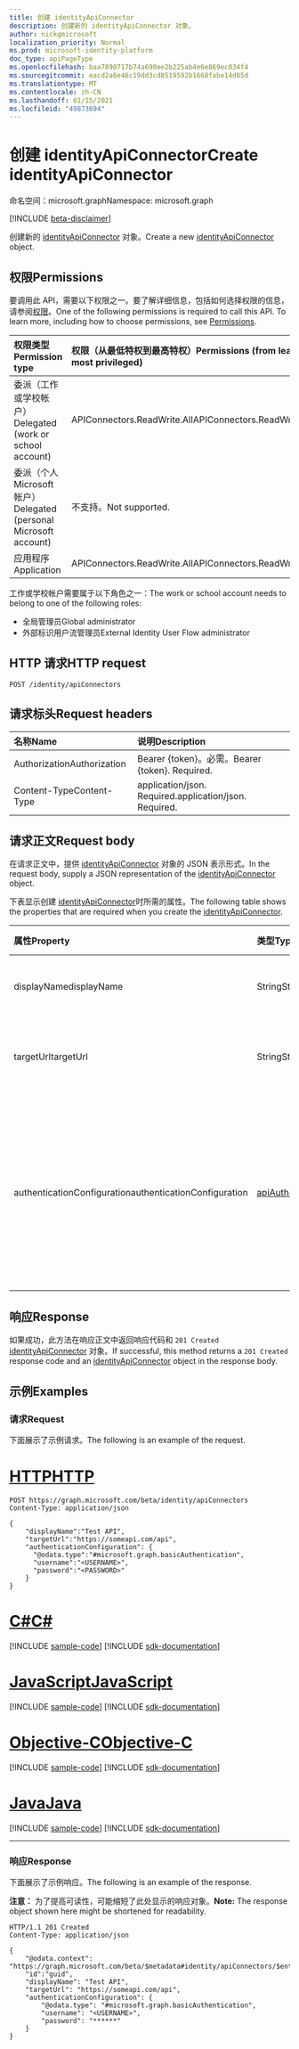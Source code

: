```yaml
---
title: 创建 identityApiConnector
description: 创建新的 identityApiConnector 对象。
author: nickgmicrosoft
localization_priority: Normal
ms.prod: microsoft-identity-platform
doc_type: apiPageType
ms.openlocfilehash: baa7890717b74a690ee2b225ab4e6e869ec034f4
ms.sourcegitcommit: eacd2a6e46c19dd3cd8519592b1668fabe14d85d
ms.translationtype: MT
ms.contentlocale: zh-CN
ms.lasthandoff: 01/15/2021
ms.locfileid: "49873694"
---
```

# <a name="create-identityapiconnector"></a><span data-ttu-id="92d47-103">创建 identityApiConnector</span><span class="sxs-lookup"><span data-stu-id="92d47-103">Create identityApiConnector</span></span>

<span data-ttu-id="92d47-104">命名空间：microsoft.graph</span><span class="sxs-lookup"><span data-stu-id="92d47-104">Namespace: microsoft.graph</span></span>

[!INCLUDE [beta-disclaimer](../../includes/beta-disclaimer.md)]

<span data-ttu-id="92d47-105">创建新的 [identityApiConnector](../resources/identityapiconnector.md) 对象。</span><span class="sxs-lookup"><span data-stu-id="92d47-105">Create a new [identityApiConnector](../resources/identityapiconnector.md) object.</span></span>

## <a name="permissions"></a><span data-ttu-id="92d47-106">权限</span><span class="sxs-lookup"><span data-stu-id="92d47-106">Permissions</span></span>

<span data-ttu-id="92d47-p101">要调用此 API，需要以下权限之一。要了解详细信息，包括如何选择权限的信息，请参阅[权限](/graph/permissions-reference)。</span><span class="sxs-lookup"><span data-stu-id="92d47-p101">One of the following permissions is required to call this API. To learn more, including how to choose permissions, see [Permissions](/graph/permissions-reference).</span></span>

| <span data-ttu-id="92d47-109">权限类型</span><span class="sxs-lookup"><span data-stu-id="92d47-109">Permission type</span></span>                        | <span data-ttu-id="92d47-110">权限（从最低特权到最高特权）</span><span class="sxs-lookup"><span data-stu-id="92d47-110">Permissions (from least to most privileged)</span></span> |
| :------------------------------------- | :------------------------------------------ |
| <span data-ttu-id="92d47-111">委派（工作或学校帐户）</span><span class="sxs-lookup"><span data-stu-id="92d47-111">Delegated (work or school account)</span></span>     | <span data-ttu-id="92d47-112">APIConnectors.ReadWrite.All</span><span class="sxs-lookup"><span data-stu-id="92d47-112">APIConnectors.ReadWrite.All</span></span> |
| <span data-ttu-id="92d47-113">委派（个人 Microsoft 帐户）</span><span class="sxs-lookup"><span data-stu-id="92d47-113">Delegated (personal Microsoft account)</span></span> | <span data-ttu-id="92d47-114">不支持。</span><span class="sxs-lookup"><span data-stu-id="92d47-114">Not supported.</span></span>  |
| <span data-ttu-id="92d47-115">应用程序</span><span class="sxs-lookup"><span data-stu-id="92d47-115">Application</span></span>                            | <span data-ttu-id="92d47-116">APIConnectors.ReadWrite.All</span><span class="sxs-lookup"><span data-stu-id="92d47-116">APIConnectors.ReadWrite.All</span></span> |

<span data-ttu-id="92d47-117">工作或学校帐户需要属于以下角色之一：</span><span class="sxs-lookup"><span data-stu-id="92d47-117">The work or school account needs to belong to one of the following roles:</span></span>

* <span data-ttu-id="92d47-118">全局管理员</span><span class="sxs-lookup"><span data-stu-id="92d47-118">Global administrator</span></span>
* <span data-ttu-id="92d47-119">外部标识用户流管理员</span><span class="sxs-lookup"><span data-stu-id="92d47-119">External Identity User Flow administrator</span></span>

## <a name="http-request"></a><span data-ttu-id="92d47-120">HTTP 请求</span><span class="sxs-lookup"><span data-stu-id="92d47-120">HTTP request</span></span>

<!-- {
  "blockType": "ignored"
}
-->

```http
POST /identity/apiConnectors
```

## <a name="request-headers"></a><span data-ttu-id="92d47-121">请求标头</span><span class="sxs-lookup"><span data-stu-id="92d47-121">Request headers</span></span>

| <span data-ttu-id="92d47-122">名称</span><span class="sxs-lookup"><span data-stu-id="92d47-122">Name</span></span>          | <span data-ttu-id="92d47-123">说明</span><span class="sxs-lookup"><span data-stu-id="92d47-123">Description</span></span>                 |
| :------------ | :-------------------------- |
| <span data-ttu-id="92d47-124">Authorization</span><span class="sxs-lookup"><span data-stu-id="92d47-124">Authorization</span></span> | <span data-ttu-id="92d47-p102">Bearer {token}。必需。</span><span class="sxs-lookup"><span data-stu-id="92d47-p102">Bearer {token}. Required.</span></span>   |
| <span data-ttu-id="92d47-127">Content-Type</span><span class="sxs-lookup"><span data-stu-id="92d47-127">Content-Type</span></span>  | <span data-ttu-id="92d47-p103">application/json. Required.</span><span class="sxs-lookup"><span data-stu-id="92d47-p103">application/json. Required.</span></span> |

## <a name="request-body"></a><span data-ttu-id="92d47-130">请求正文</span><span class="sxs-lookup"><span data-stu-id="92d47-130">Request body</span></span>

<span data-ttu-id="92d47-131">在请求正文中，提供 [identityApiConnector](../resources/identityapiconnector.md) 对象的 JSON 表示形式。</span><span class="sxs-lookup"><span data-stu-id="92d47-131">In the request body, supply a JSON representation of the [identityApiConnector](../resources/identityapiconnector.md) object.</span></span>

<span data-ttu-id="92d47-132">下表显示创建 [identityApiConnector](../resources/identityapiconnector.md)时所需的属性。</span><span class="sxs-lookup"><span data-stu-id="92d47-132">The following table shows the properties that are required when you create the [identityApiConnector](../resources/identityapiconnector.md).</span></span>

|<span data-ttu-id="92d47-133">属性</span><span class="sxs-lookup"><span data-stu-id="92d47-133">Property</span></span>|<span data-ttu-id="92d47-134">类型</span><span class="sxs-lookup"><span data-stu-id="92d47-134">Type</span></span>|<span data-ttu-id="92d47-135">说明</span><span class="sxs-lookup"><span data-stu-id="92d47-135">Description</span></span>|
|:---|:---|:---|
|<span data-ttu-id="92d47-136">displayName</span><span class="sxs-lookup"><span data-stu-id="92d47-136">displayName</span></span>|<span data-ttu-id="92d47-137">String</span><span class="sxs-lookup"><span data-stu-id="92d47-137">String</span></span>| <span data-ttu-id="92d47-138">API 连接器的名称。</span><span class="sxs-lookup"><span data-stu-id="92d47-138">The name of the API connector.</span></span> |
|<span data-ttu-id="92d47-139">targetUrl</span><span class="sxs-lookup"><span data-stu-id="92d47-139">targetUrl</span></span>|<span data-ttu-id="92d47-140">String</span><span class="sxs-lookup"><span data-stu-id="92d47-140">String</span></span>| <span data-ttu-id="92d47-141">要调用的 API 终结点的 URL。</span><span class="sxs-lookup"><span data-stu-id="92d47-141">The URL of the API endpoint to call.</span></span> |
|<span data-ttu-id="92d47-142">authenticationConfiguration</span><span class="sxs-lookup"><span data-stu-id="92d47-142">authenticationConfiguration</span></span>|[<span data-ttu-id="92d47-143">apiAuthenticationConfigurationBase</span><span class="sxs-lookup"><span data-stu-id="92d47-143">apiAuthenticationConfigurationBase</span></span>](../resources/apiauthenticationconfigurationbase.md)|<span data-ttu-id="92d47-144">描述用于调用 API 的身份验证配置详细信息的对象。</span><span class="sxs-lookup"><span data-stu-id="92d47-144">The object which describes the authentication configuration details for calling the API.</span></span> <span data-ttu-id="92d47-145">仅 [支持基本](../resources/basicauthentication.md) 身份验证。</span><span class="sxs-lookup"><span data-stu-id="92d47-145">Only [Basic authentication](../resources/basicauthentication.md) is supported.</span></span>|

## <a name="response"></a><span data-ttu-id="92d47-146">响应</span><span class="sxs-lookup"><span data-stu-id="92d47-146">Response</span></span>

<span data-ttu-id="92d47-147">如果成功，此方法在响应正文中返回响应代码和 `201 Created` [identityApiConnector](../resources/identityapiconnector.md) 对象。</span><span class="sxs-lookup"><span data-stu-id="92d47-147">If successful, this method returns a `201 Created` response code and an [identityApiConnector](../resources/identityapiconnector.md) object in the response body.</span></span>

## <a name="examples"></a><span data-ttu-id="92d47-148">示例</span><span class="sxs-lookup"><span data-stu-id="92d47-148">Examples</span></span>

### <a name="request"></a><span data-ttu-id="92d47-149">请求</span><span class="sxs-lookup"><span data-stu-id="92d47-149">Request</span></span>

<span data-ttu-id="92d47-150">下面展示了示例请求。</span><span class="sxs-lookup"><span data-stu-id="92d47-150">The following is an example of the request.</span></span>


# <a name="http"></a>[<span data-ttu-id="92d47-151">HTTP</span><span class="sxs-lookup"><span data-stu-id="92d47-151">HTTP</span></span>](#tab/http)
<!-- {
  "blockType": "request",
  "name": "create_identityapiconnector"
}
-->

```http
POST https://graph.microsoft.com/beta/identity/apiConnectors
Content-Type: application/json

{
    "displayName":"Test API",
    "targetUrl":"https://someapi.com/api",
    "authenticationConfiguration": {
      "@odata.type":"#microsoft.graph.basicAuthentication",
      "username":"<USERNAME>",
      "password":"<PASSWORD>"
    }
}
```
# <a name="c"></a>[<span data-ttu-id="92d47-152">C#</span><span class="sxs-lookup"><span data-stu-id="92d47-152">C#</span></span>](#tab/csharp)
[!INCLUDE [sample-code](../includes/snippets/csharp/create-identityapiconnector-csharp-snippets.md)]
[!INCLUDE [sdk-documentation](../includes/snippets/snippets-sdk-documentation-link.md)]

# <a name="javascript"></a>[<span data-ttu-id="92d47-153">JavaScript</span><span class="sxs-lookup"><span data-stu-id="92d47-153">JavaScript</span></span>](#tab/javascript)
[!INCLUDE [sample-code](../includes/snippets/javascript/create-identityapiconnector-javascript-snippets.md)]
[!INCLUDE [sdk-documentation](../includes/snippets/snippets-sdk-documentation-link.md)]

# <a name="objective-c"></a>[<span data-ttu-id="92d47-154">Objective-C</span><span class="sxs-lookup"><span data-stu-id="92d47-154">Objective-C</span></span>](#tab/objc)
[!INCLUDE [sample-code](../includes/snippets/objc/create-identityapiconnector-objc-snippets.md)]
[!INCLUDE [sdk-documentation](../includes/snippets/snippets-sdk-documentation-link.md)]

# <a name="java"></a>[<span data-ttu-id="92d47-155">Java</span><span class="sxs-lookup"><span data-stu-id="92d47-155">Java</span></span>](#tab/java)
[!INCLUDE [sample-code](../includes/snippets/java/create-identityapiconnector-java-snippets.md)]
[!INCLUDE [sdk-documentation](../includes/snippets/snippets-sdk-documentation-link.md)]

---


### <a name="response"></a><span data-ttu-id="92d47-156">响应</span><span class="sxs-lookup"><span data-stu-id="92d47-156">Response</span></span>

<span data-ttu-id="92d47-157">下面展示了示例响应。</span><span class="sxs-lookup"><span data-stu-id="92d47-157">The following is an example of the response.</span></span>

<span data-ttu-id="92d47-158">**注意：** 为了提高可读性，可能缩短了此处显示的响应对象。</span><span class="sxs-lookup"><span data-stu-id="92d47-158">**Note:** The response object shown here might be shortened for readability.</span></span>

<!-- {
  "blockType": "response",
  "truncated": true,
  "@odata.type": "microsoft.graph.identityApiConnector"
}
-->

```http
HTTP/1.1 201 Created
Content-Type: application/json

{
    "@odata.context": "https://graph.microsoft.com/beta/$metadata#identity/apiConnectors/$entity",
    "id":"guid",
    "displayName": "Test API",
    "targetUrl": "https://someapi.com/api",
    "authenticationConfiguration": {
        "@odata.type": "#microsoft.graph.basicAuthentication",
        "username": "<USERNAME>",
        "password": "******"
    }
}
```
